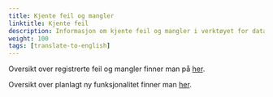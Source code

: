 ```yaml
---
title: Kjente feil og mangler
linktitle: Kjente feil
description: Informasjon om kjente feil og mangler i verktøyet for datamodellering i Altinn Studio
weight: 100
tags: [translate-to-english]
---
```


Oversikt over registrerte feil og mangler finner man på [her][1].

Oversikt over planlagt ny funksjonalitet finner man [her][2].

[1]: https://github.com/orgs/Altinn/projects/1/views/10
[2]:https://github.com/orgs/Altinn/projects/1/views/6
